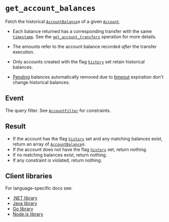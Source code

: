 # `get_account_balances`

Fetch the historical [`AccountBalance`](../account_balances.md)s of a given [`Account`](../accounts.md).

- Each balance returned has a corresponding transfer with the same
  [`timestamp`](../transfers.md#timestamp). See the
  [`get_account_transfers`](get_account_transfers.md) operation for more details.

- The amounts refer to the account balance recorded _after_ the transfer execution.

- Only accounts created with the flag [`history`](../accounts.md#flagshistory) set retain
  historical balances.

- [Pending](../transfers.md#flagspending) balances automatically removed due to
  [timeout](../transfers.md#timeout) expiration don't change historical balances.

## Event

The query filter. See [`AccountFilter`](../account_filter.md) for constraints.

## Result

- If the account has the flag [`history`](../accounts.md#flagshistory) set and any matching
  balances exist, return an array of [`AccountBalance`](../account_balances.md)s.
- If the account does not have the flag [`history`](../accounts.md#flagshistory) set,
  return nothing.
- If no matching balances exist, return nothing.
- If any constraint is violated, return nothing.

## Client libraries

For language-specific docs see:

* [.NET library](/src/clients/dotnet/README.md#get-account-balances)
* [Java library](/src/clients/java/README.md#get-account-balances)
* [Go library](/src/clients/go/README.md#get-account-balances)
* [Node.js library](/src/clients/node/README.md#get-account-balances)
